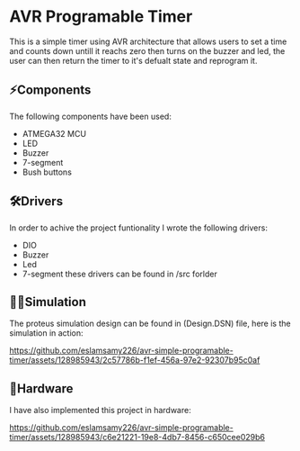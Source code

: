# AVR Programable Timer
This is a simple timer using AVR architecture that allows users to set a time and counts down untill it reachs zero then turns on the buzzer and led, the user can then return the timer to it's defualt state and reprogram it.

## ⚡Components
 The following components have been used:
 * ATMEGA32 MCU
 * LED
 * Buzzer
 * 7-segment
 * Bush buttons

## 🛠️Drivers
In order to achive the project funtionality I wrote the following drivers:
* DIO
* Buzzer
* Led
* 7-segment
these drivers can be found in /src forlder

## 👨‍💻Simulation
The proteus simulation design can be found in (Design.DSN) file, here is the simulation in action:

https://github.com/eslamsamy226/avr-simple-programable-timer/assets/128985943/2c57786b-f1ef-456a-97e2-92307b95c0af

## 🔳Hardware

I have also implemented this project in hardware:

https://github.com/eslamsamy226/avr-simple-programable-timer/assets/128985943/c6e21221-19e8-4db7-8456-c650cee029b6

